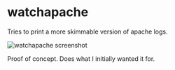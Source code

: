 watchapache
===========

Tries to print a more skimmable version of apache logs.

![watchapache screenshot](http://i152.photobucket.com/albums/s171/scarfboy/linkto_serious/watchapache.png)

Proof of concept. Does what I initially wanted it for.


